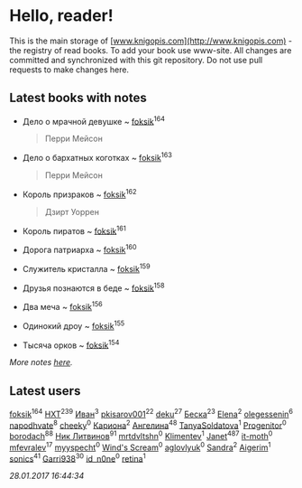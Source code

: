 # Hello, reader!
This is the main storage of [www.knigopis.com](http://www.knigopis.com) - the registry of read books.
To add your book use www-site. All changes are committed and synchronized with this git repository.
Do not use pull requests to make changes here.


## Latest books with notes
* Дело о мрачной девушке ~ [foksik](users/173/1734575-vkontakte)<sup>164</sup>
    > Перри Мейсон

* Дело о бархатных коготках ~ [foksik](users/173/1734575-vkontakte)<sup>163</sup>
    > Перри Мейсон

* Король призраков ~ [foksik](users/173/1734575-vkontakte)<sup>162</sup>
    > Дзирт Уоррен

* Король пиратов ~ [foksik](users/173/1734575-vkontakte)<sup>161</sup>

* Дорога патриарха ~ [foksik](users/173/1734575-vkontakte)<sup>160</sup>

* Служитель кристалла ~ [foksik](users/173/1734575-vkontakte)<sup>159</sup>

* Друзья познаются в беде ~ [foksik](users/173/1734575-vkontakte)<sup>158</sup>

* Два меча ~ [foksik](users/173/1734575-vkontakte)<sup>156</sup>

* Одинокий дроу ~ [foksik](users/173/1734575-vkontakte)<sup>155</sup>

* Тысяча орков ~ [foksik](users/173/1734575-vkontakte)<sup>154</sup>


_More notes [here](latest_books_with_notes.md)._


## Latest users
[foksik](users/173/1734575-vkontakte)<sup>164</sup> 
[HXT](users/100/100002563462782-facebook)<sup>239</sup> 
[Иван](users/111/111223381196748176136-google)<sup>3</sup> 
[pkisarov001](users/311/311057796-yandex)<sup>22</sup> 
[deku](users/384/384194935-vkontakte)<sup>27</sup> 
[Беска](users/157/1577468-vkontakte)<sup>23</sup> 
[Elena](users/459/459594264-yandex)<sup>2</sup> 
[olegessenin](users/390/3901448-vkontakte)<sup>6</sup> 
[napodhvate](users/585/585811540906733201-mailru)<sup>8</sup> 
[cheeky](users/100/100000019595884-facebook)<sup>0</sup> 
[Кариона](users/401/401225211-vkontakte)<sup>2</sup> 
[Ангелина](users/837/83788782-vkontakte)<sup>48</sup> 
[TanyaSoldatova](users/140/140832989-vkontakte)<sup>1</sup> 
[Progenitor](users/310/310433527-vkontakte)<sup>0</sup> 
[borodach](users/157/15706320-vkontakte)<sup>88</sup> 
[Ник Литвинов](users/241/241974816-vkontakte)<sup>91</sup> 
[mrtdvltshn](users/291/29152388-vkontakte)<sup>0</sup> 
[Klimentev](users/104/104202610850481913650-google)<sup>1</sup> 
[Janet](users/205/20565064-vkontakte)<sup>487</sup> 
[it-moth](users/100/100001185091151-facebook)<sup>0</sup> 
[mfevralev](users/140/140966150-vkontakte)<sup>17</sup> 
[myyspecht](users/321/3211454-vkontakte)<sup>0</sup> 
[Wind's Scream](users/290/29027836-vkontakte)<sup>0</sup> 
[aglovlyuk](users/815/8156510-vkontakte)<sup>0</sup> 
[Sandra](users/242/242184576223760-facebook)<sup>2</sup> 
[Aigerim](users/157/157708568-vkontakte)<sup>1</sup> 
[sonics](users/588/5880221-vkontakte)<sup>41</sup> 
[Garri938](users/114/114389869162010721507-google)<sup>30</sup> 
[id_n0ne](users/182/18203635-vkontakte)<sup>0</sup> 
[retina](users/390/3900602-vkontakte)<sup>1</sup> 


_28.01.2017 16:44:34_
